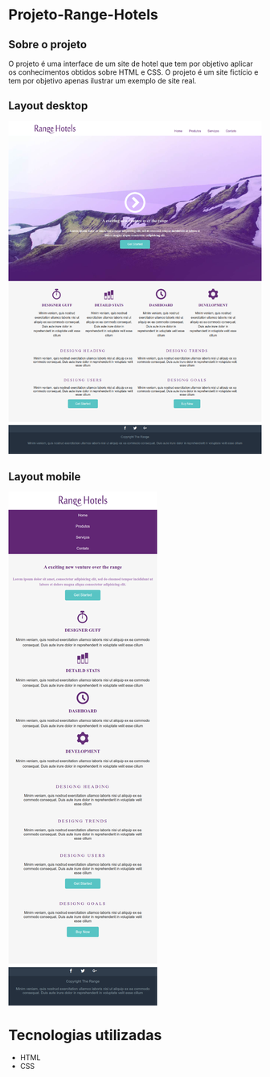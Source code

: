 # Projeto-Range-Hotels

## Sobre o projeto
O projeto é uma interface de um site de hotel que tem por objetivo aplicar os conhecimentos obtidos sobre HTML e CSS. O projeto é um site fictício e tem por 
objetivo apenas ilustrar um exemplo de site real.

## Layout desktop
![Desktop](https://github.com/kelvin-feltrin/Projeto-Range-Hotels/blob/master/assets/Desktop.png) 

## Layout mobile
![Mobile](https://github.com/kelvin-feltrin/Projeto-Range-Hotels/blob/master/assets/Mobile.png) 

# Tecnologias utilizadas
- HTML
- CSS
